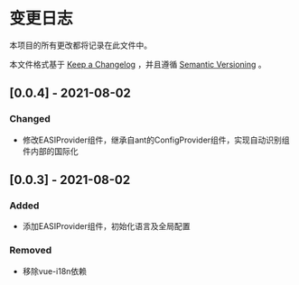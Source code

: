 # 变更日志

本项目的所有更改都将记录在此文件中。

本文件格式基于 [Keep a Changelog](https://keepachangelog.com/zh-CN/1.0.0/) ，并且遵循 [Semantic Versioning](https://semver.org/spec/v2.0.0.html) 。

## [0.0.4] - 2021-08-02
### Changed
* 修改EASIProvider组件，继承自ant的ConfigProvider组件，实现自动识别组件内部的国际化


## [0.0.3] - 2021-08-02
### Added
* 添加EASIProvider组件，初始化语言及全局配置

### Removed
* 移除vue-i18n依赖
